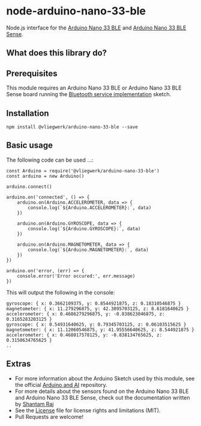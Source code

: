 # node-arduino-nano-33-ble

Node.js interface for the [Arduino Nano 33 BLE](https://www.arduino.cc/en/Guide/NANO33BLE) and 
[Arduino Nano 33 BLE Sense](https://www.arduino.cc/en/Guide/NANO33BLESense).

## What does this library do?



## Prerequisites

This module requires an Arduino Nano 33 BLE or Arduino Nano 33 BLE Sense board running the [Bluetooth service implementation](https://github.com/njanssen/arduino-nano-33-ble) sketch.

## Installation

```
npm install @vliegwerk/arduino-nano-33-ble --save
```


## Basic usage

The following code can be used ...:


```
const Arduino = require('@vliegwerk/arduino-nano-33-ble')
const arduino = new Arduino()

arduino.connect()

arduino.on('connected', () => {
    arduino.on(Arduino.ACCELEROMETER, data => {
        console.log(`${Arduino.ACCELEROMETER}:`, data)
    })
    
    arduino.on(Arduino.GYROSCOPE, data => {
        console.log(`${Arduino.GYROSCOPE}:`, data)
    })
    
    arduino.on(Arduino.MAGNETOMETER, data => {
        console.log(`${Arduino.MAGNETOMETER}:`, data)
    })
})

arduino.on('error, (err) => {
	console.error('Error occured:', err.message)
})
```

This will output the following in the console: 

```
gyroscope: { x: 0.3662109375, y: 0.8544921875, z: 0.18310546875 }
magnetometer: { x: 11.279296875, y: 42.3095703125, z: 8.6181640625 }
accelerometer: { x: 0.4686279296875, y: -0.838623046875, z: 0.3165283203125 }
gyroscope: { x: 0.54931640625, y: 0.79345703125, z: 0.06103515625 }
magnetometer: { x: 11.12060546875, y: 41.95556640625, z: 8.544921875 }
accelerometer: { x: 0.468017578125, y: -0.838134765625, z: 0.3150634765625 }
..
```



## Extras

-   For more information about the Arduino Sketch used by this module, see the official [Arduino and AI](https://github.com/arduino/ArduinoAI) repository.
-   For more details about the sensors found on the Arduino Nano 33 BLE and Arduino Nano 33 BLE Sense, check out the documentation written by [Shantam Raj](https://armsp.github.io/nano-33-ble-gen/)
-   See the [License](LICENSE) file for license rights and limitations (MIT).
-   Pull Requests are welcome!


